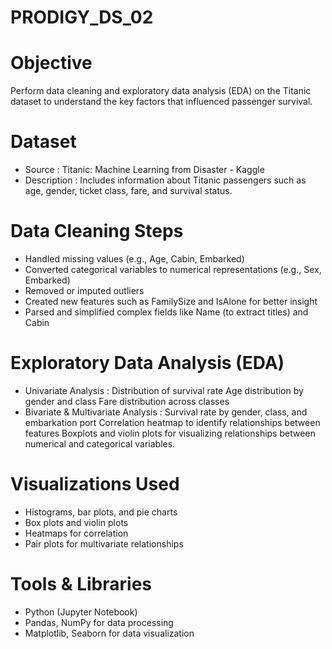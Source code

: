 # PRODIGY_DS_02
# Objective
Perform data cleaning and exploratory data analysis (EDA) on the Titanic dataset to understand the key factors that influenced passenger survival.
# Dataset 
- Source : Titanic: Machine Learning from Disaster - Kaggle
- Description : Includes information about Titanic passengers such as age, gender, ticket class, fare, and survival status.
# Data Cleaning Steps
- Handled missing values (e.g., Age, Cabin, Embarked)
- Converted categorical variables to numerical representations (e.g., Sex, Embarked)
- Removed or imputed outliers
- Created new features such as FamilySize and IsAlone for better insight
- Parsed and simplified complex fields like Name (to extract titles) and Cabin
# Exploratory Data Analysis (EDA)
- Univariate Analysis :
Distribution of survival rate
Age distribution by gender and class
Fare distribution across classes
- Bivariate & Multivariate Analysis :
Survival rate by gender, class, and embarkation port
Correlation heatmap to identify relationships between features
Boxplots and violin plots for visualizing relationships between numerical and categorical variables.
# Visualizations Used
- Histograms, bar plots, and pie charts
- Box plots and violin plots
- Heatmaps for correlation
- Pair plots for multivariate relationships
# Tools & Libraries
- Python (Jupyter Notebook)
- Pandas, NumPy for data processing
- Matplotlib, Seaborn for data visualization
